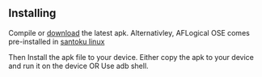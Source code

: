 
Installing
----------
Compile or [download](https://github.com/viaforensics/android-forensics/downloads) the latest apk. Alternativley, AFLogical OSE comes pre-installed in [santoku linux](https://santoku-linux.com/)

Then Install the apk file to your device. Either copy the apk to your device and run it on the device OR Use adb shell.



